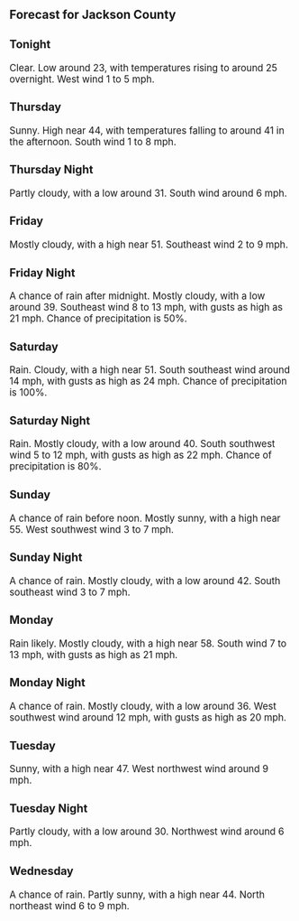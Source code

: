 <div>
   <h2>Forecast for Jackson County</h2>
   <p>
      <div style="font-size:120%">
         <h3>Tonight</h3>Clear. Low around 23, with temperatures rising to around 25 overnight. West wind 1 to 5 mph.<br></div>
   </p>
   <p>
      <div style="font-size:120%">
         <h3>Thursday</h3>Sunny. High near 44, with temperatures falling to around 41 in the afternoon. South wind 1 to 8 mph.<br></div>
   </p>
   <p>
      <div style="font-size:120%">
         <h3>Thursday Night</h3>Partly cloudy, with a low around 31. South wind around 6 mph.<br></div>
   </p>
   <p>
      <div style="font-size:120%">
         <h3>Friday</h3>Mostly cloudy, with a high near 51. Southeast wind 2 to 9 mph.<br></div>
   </p>
   <p>
      <div style="font-size:120%">
         <h3>Friday Night</h3>A chance of rain after midnight. Mostly cloudy, with a low around 39. Southeast wind 8 to 13 mph, with gusts as high as 21
         mph. Chance of precipitation is 50%.<br></div>
   </p>
   <p>
      <div style="font-size:120%">
         <h3>Saturday</h3>Rain. Cloudy, with a high near 51. South southeast wind around 14 mph, with gusts as high as 24 mph. Chance of precipitation
         is 100%.<br></div>
   </p>
   <p>
      <div style="font-size:120%">
         <h3>Saturday Night</h3>Rain. Mostly cloudy, with a low around 40. South southwest wind 5 to 12 mph, with gusts as high as 22 mph. Chance of precipitation
         is 80%.<br></div>
   </p>
   <p>
      <div style="font-size:120%">
         <h3>Sunday</h3>A chance of rain before noon. Mostly sunny, with a high near 55. West southwest wind 3 to 7 mph.<br></div>
   </p>
   <p>
      <div style="font-size:120%">
         <h3>Sunday Night</h3>A chance of rain. Mostly cloudy, with a low around 42. South southeast wind 3 to 7 mph.<br></div>
   </p>
   <p>
      <div style="font-size:120%">
         <h3>Monday</h3>Rain likely. Mostly cloudy, with a high near 58. South wind 7 to 13 mph, with gusts as high as 21 mph.<br></div>
   </p>
   <p>
      <div style="font-size:120%">
         <h3>Monday Night</h3>A chance of rain. Mostly cloudy, with a low around 36. West southwest wind around 12 mph, with gusts as high as 20 mph.<br></div>
   </p>
   <p>
      <div style="font-size:120%">
         <h3>Tuesday</h3>Sunny, with a high near 47. West northwest wind around 9 mph.<br></div>
   </p>
   <p>
      <div style="font-size:120%">
         <h3>Tuesday Night</h3>Partly cloudy, with a low around 30. Northwest wind around 6 mph.<br></div>
   </p>
   <p>
      <div style="font-size:120%">
         <h3>Wednesday</h3>A chance of rain. Partly sunny, with a high near 44. North northeast wind 6 to 9 mph.<br></div>
   </p>
</div>